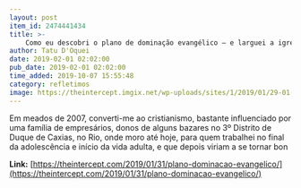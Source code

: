 ```yaml
---
layout: post
item_id: 2474441434
title: >-
    Como eu descobri o plano de dominação evangélico – e larguei a igreja
author: Tatu D'Oquei
date: 2019-02-01 02:02:00
pub_date: 2019-02-01 02:02:00
time_added: 2019-10-07 15:55:48
category: refletimos
image: https://theintercept.imgix.net/wp-uploads/sites/1/2019/01/29-01-19-damares-1548778248.jpg?auto=compress%2Cformat&q=90&fit=crop&w=1200&h=800
---
```


Em meados de 2007, converti-me ao cristianismo, bastante influenciado por uma família de empresários, donos de alguns bazares no 3º Distrito de Duque de Caxias, no Rio, onde moro até hoje, para quem trabalhei no final da adolescência e início da vida adulta, e que depois viriam a se tornar bon

**Link:** [https://theintercept.com/2019/01/31/plano-dominacao-evangelico/](https://theintercept.com/2019/01/31/plano-dominacao-evangelico/)

